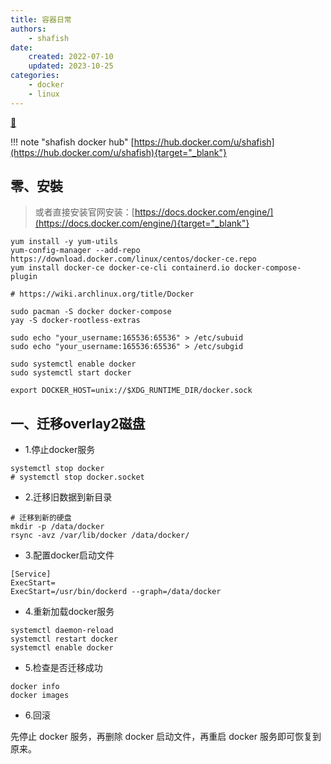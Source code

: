 ```yaml
---
title: 容器日常
authors:
    - shafish
date:
    created: 2022-07-10
    updated: 2023-10-25
categories:
    - docker
    - linux
---
```


[ :fishing_pole_and_fish: ](../../index.md)

!!! note "shafish docker hub"
    [https://hub.docker.com/u/shafish](https://hub.docker.com/u/shafish){target="_blank"}

## 零、安裝
> 或者直接安装官网安装：[https://docs.docker.com/engine/](https://docs.docker.com/engine/){target="_blank"}

``` shell
yum install -y yum-utils
yum-config-manager --add-repo https://download.docker.com/linux/centos/docker-ce.repo
yum install docker-ce docker-ce-cli containerd.io docker-compose-plugin
```

``` shell title="archlinux"
# https://wiki.archlinux.org/title/Docker

sudo pacman -S docker docker-compose
yay -S docker-rootless-extras

sudo echo "your_username:165536:65536" > /etc/subuid
sudo echo "your_username:165536:65536" > /etc/subgid

sudo systemctl enable docker
sudo systemctl start docker

export DOCKER_HOST=unix://$XDG_RUNTIME_DIR/docker.sock
```

## 一、迁移overlay2磁盘

- 1.停止docker服务

``` shell
systemctl stop docker
# systemctl stop docker.socket
```

- 2.迁移旧数据到新目录

``` shell
# 迁移到新的硬盘
mkdir -p /data/docker
rsync -avz /var/lib/docker /data/docker/
```

- 3.配置docker启动文件

``` shell title="/etc/systemd/system/docker.service.d/devicemapper.conf"
[Service]
ExecStart=
ExecStart=/usr/bin/dockerd --graph=/data/docker
```

- 4.重新加载docker服务

``` shell
systemctl daemon-reload
systemctl restart docker
systemctl enable docker
```

- 5.检查是否迁移成功

``` shell
docker info
docker images
```

- 6.回滚

先停止 docker 服务，再删除 docker 启动文件，再重启 docker 服务即可恢复到原来。